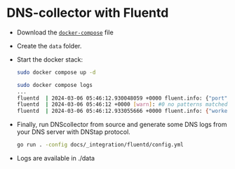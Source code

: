 
# DNS-collector with Fluentd

- Download the [`docker-compose`](https://github.com/dmachard/DNS-collector/blob/doc_atags/docs/_integration/fluentd/docker-compose.yml) file

- Create the `data` folder.

- Start the docker stack:

    ```bash
    sudo docker compose up -d

    sudo docker compose logs
    ...
    fluentd  | 2024-03-06 05:46:12.930048059 +0000 fluent.info: {"port":24224,"bind":"0.0.0.0","message":"[input1] listening port port=24224 bind=\"0.0.0.0\""}
    fluentd  | 2024-03-06 05:46:12 +0000 [warn]: #0 no patterns matched tag="fluent.info"
    fluentd  | 2024-03-06 05:46:12.933055666 +0000 fluent.info: {"worker":0,"message":"fluentd worker is now running worker=0"}
    ```

- Finally, run DNScollector from source and generate some DNS logs from your DNS server with DNStap protocol.

    ```bash
    go run . -config docs/_integration/fluentd/config.yml
    ```

- Logs are available in ./data
